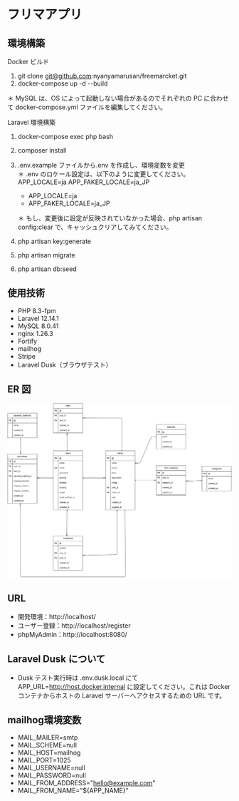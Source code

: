 # フリマアプリ

## 環境構築

Docker ビルド

1.  git clone git@github.com:nyanyamarusan/freemarcket.git
2.  docker-compose up -d --build

＊ MySQL は、OS によって起動しない場合があるのでそれぞれの PC に合わせて docker-compose.yml ファイルを編集してください。

Laravel 環境構築

1.  docker-compose exec php bash
2.  composer install
3.  .env.example ファイルから.env を作成し、環境変数を変更  
    ＊ .env のロケール設定は、以下のように変更してください。
     APP_LOCALE=ja
     APP_FAKER_LOCALE=ja_JP

    - APP_LOCALE=ja
    - APP_FAKER_LOCALE=ja_JP

    ＊ もし、変更後に設定が反映されていなかった場合、php artisan config:clear で、キャッシュクリアしてみてください。

4.  php artisan key:generate
5.  php artisan migrate
6.  php artisan db:seed

## 使用技術

- PHP 8.3-fpm
- Laravel 12.14.1
- MySQL 8.0.41
- nginx 1.26.3
- Fortify
- mailhog
- Stripe
- Laravel Dusk（ブラウザテスト）

## ER 図

![ER図](/freemarcket.drawio.png)

## URL

- 開発環境：http://localhost/
- ユーザー登録：http://localhost/register
- phpMyAdmin：http://localhost:8080/

## Laravel Dusk について

- Dusk テスト実行時は .env.dusk.local にて APP_URL=http://host.docker.internal に設定してください。これは Docker コンテナからホストの Laravel サーバーへアクセスするための URL です。

## mailhog環境変数

- MAIL_MAILER=smtp
- MAIL_SCHEME=null
- MAIL_HOST=mailhog
- MAIL_PORT=1025
- MAIL_USERNAME=null
- MAIL_PASSWORD=null
- MAIL_FROM_ADDRESS="hello@example.com"
- MAIL_FROM_NAME="${APP_NAME}"
